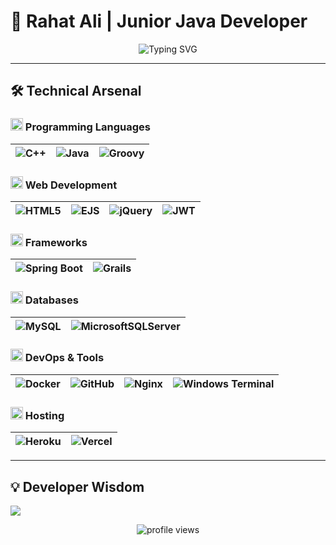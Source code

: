 # 🚀 Rahat Ali | Junior Java Developer

<div align="center">
  <img src="https://readme-typing-svg.demolab.com?font=Fira+Code&weight=600&size=22&duration=2000&pause=500&color=58A6FF&center=true&vCenter=true&width=500&lines=Building+Scalable+Solutions;Spring+%7C+Grails+%7C+Java+Enthusiast;Backend+Developer;DevOps+Aspirant" alt="Typing SVG" />
</div>

---

## 🛠️ Technical Arsenal

### <img src="https://cdn-icons-png.flaticon.com/512/6132/6132222.png" width="20"/> Programming Languages
| ![C++](https://img.shields.io/badge/c++-%2300599C.svg?style=for-the-badge&logo=c%2B%2B&logoColor=white) | ![Java](https://img.shields.io/badge/java-%23ED8B00.svg?style=for-the-badge&logo=openjdk&logoColor=white) | ![Groovy](https://img.shields.io/badge/groovy-%23468AFF.svg?style=for-the-badge&logo=apachegroovy&logoColor=white) |
|----------|----------|----------|

### <img src="https://cdn-icons-png.flaticon.com/512/1055/1055687.png" width="20"/> Web Development
| ![HTML5](https://img.shields.io/badge/html5-%23E34F26.svg?style=for-the-badge&logo=html5&logoColor=white) | ![EJS](https://img.shields.io/badge/ejs-%23B4CA65.svg?style=for-the-badge&logo=ejs&logoColor=black) | ![jQuery](https://img.shields.io/badge/jquery-%230769AD.svg?style=for-the-badge&logo=jquery&logoColor=white) | ![JWT](https://img.shields.io/badge/JWT-black?style=for-the-badge&logo=JSON%20web%20tokens) |
|----------|----------|----------|----------|

### <img src="https://cdn-icons-png.flaticon.com/512/1087/1087840.png" width="20"/> Frameworks
| ![Spring Boot](https://img.shields.io/badge/spring%20boot-%236DB33F.svg?style=for-the-badge&logo=springboot&logoColor=white) | ![Grails](https://img.shields.io/badge/grails-%2300C7B7.svg?style=for-the-badge&logo=grails&logoColor=white) |
|----------|----------|

### <img src="https://cdn-icons-png.flaticon.com/512/2906/2906274.png" width="20"/> Databases
| ![MySQL](https://img.shields.io/badge/mysql-4479A1.svg?style=for-the-badge&logo=mysql&logoColor=white) | ![MicrosoftSQLServer](https://img.shields.io/badge/Microsoft%20SQL%20Server-CC2927?style=for-the-badge&logo=microsoft%20sql%20server&logoColor=white) |
|----------|----------|

### <img src="https://cdn-icons-png.flaticon.com/512/3767/3767084.png" width="20"/> DevOps & Tools
| ![Docker](https://img.shields.io/badge/docker-%230db7ed.svg?style=for-the-badge&logo=docker&logoColor=white) | ![GitHub](https://img.shields.io/badge/github-%23121011.svg?style=for-the-badge&logo=github&logoColor=white) | ![Nginx](https://img.shields.io/badge/nginx-%23009639.svg?style=for-the-badge&logo=nginx&logoColor=white) | ![Windows Terminal](https://img.shields.io/badge/Windows%20Terminal-%234D4D4D.svg?style=for-the-badge&logo=windows-terminal&logoColor=white) |
|----------|----------|----------|----------|

### <img src="https://cdn-icons-png.flaticon.com/512/2777/2777154.png" width="20"/> Hosting
| ![Heroku](https://img.shields.io/badge/heroku-%23430098.svg?style=for-the-badge&logo=heroku&logoColor=white) | ![Vercel](https://img.shields.io/badge/vercel-%23000000.svg?style=for-the-badge&logo=vercel&logoColor=white) |
|----------|----------|

---

## 💡 Developer Wisdom
![](https://quotes-github-readme.vercel.app/api?type=horizontal&theme=radical&fontSize=16)

<div align="center">
  <img src="https://komarev.com/ghpvc/?username=rahat57ali&label=Profile%20Views&color=0e75b6&style=flat" alt="profile views" />
</div>
